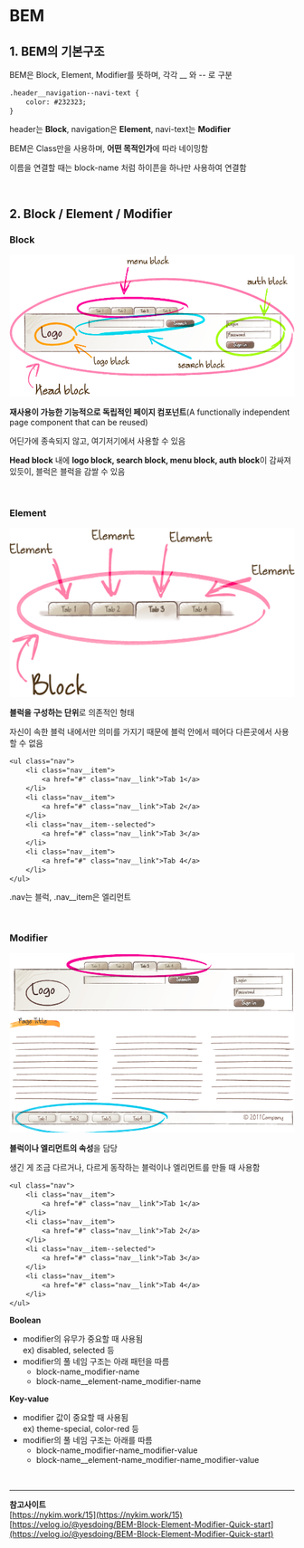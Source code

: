 # **BEM** #

## **1. BEM의 기본구조** ##
BEM은 Block, Element, Modifier를 뜻하며, 각각 __ 와 -- 로 구분

    .header__navigation--navi-text {
        color: #232323;
    }

header는 **Block**, navigation은 **Element**, navi-text는 **Modifier**

BEM은 Class만을 사용하며, **어떤 목적인가**에 따라 네이밍함

이름을 연결할 때는 block-name 처럼 하이픈을 하나만 사용하여 연결함

<br>

## **2. Block / Element / Modifier** ##

### **Block** ###
![block](./img/block.png)

**재사용이 가능한 기능적으로 독립적인 페이지 컴포넌트**(A functionally independent page component that can be reused)

어딘가에 종속되지 않고, 여기저기에서 사용할 수 있음

**Head block** 내에 **logo block, search block, menu block, auth block**이 감싸져 있듯이, 블럭은 블럭을 감쌀 수 있음


<br>

### **Element** ###
![element](./img/element.png)

**블럭을 구성하는 단위**로 의존적인 형태

자신이 속한 블럭 내에서만 의미를 가지기 때문에 블럭 안에서 떼어다 다른곳에서 사용할 수 없음

    <ul class="nav">
        <li class="nav__item">
            <a href="#" class="nav__link">Tab 1</a>
        </li>
        <li class="nav__item">
            <a href="#" class="nav__link">Tab 2</a>
        </li>
        <li class="nav__item--selected">
            <a href="#" class="nav__link">Tab 3</a>
        </li>
        <li class="nav__item">
            <a href="#" class="nav__link">Tab 4</a>
        </li>
    </ul>
.nav는 블럭, .nav__item은 엘리먼트




<br>

### **Modifier** ###
![modifier](./img/modifier.png)

**블럭이나 엘리먼트의 속성**을 담당

생긴 게 조금 다르거나, 다르게 동작하는 블럭이나 엘리먼트를 만들 때 사용함

    <ul class="nav">
        <li class="nav__item">
            <a href="#" class="nav__link">Tab 1</a>
        </li>
        <li class="nav__item">
            <a href="#" class="nav__link">Tab 2</a>
        </li>
        <li class="nav__item--selected">
            <a href="#" class="nav__link">Tab 3</a>
        </li>
        <li class="nav__item">
            <a href="#" class="nav__link">Tab 4</a>
        </li>
    </ul>

**Boolean**
<ul>
    <li>modifier의 유무가 중요할 때 사용됨<br>ex) disabled, selected 등</li>
    <li>modifier의 풀 네임 구조는 아래 패턴을 따름
        <ul>
            <li>block-name_modifier-name</li>
            <li>block-name__element-name_modifier-name</li>
        </ul>
    </li>
</ul>

**Key-value**
<ul>
    <li>modifier 값이 중요할 때 사용됨<br>ex) theme-special, color-red 등</li>
    <li>modifier의 풀 네임 구조는 아래를 따름
        <ul>
            <li>block-name_modifier-name_modifier-value</li>
            <li>block-name__element-name_modifier-name_modifier-value</li>
        </ul>
    </li>
</ul>

<br>

___

**참고사이트**<br>
[https://nykim.work/15](https://nykim.work/15)<br>
[https://velog.io/@yesdoing/BEM-Block-Element-Modifier-Quick-start](https://velog.io/@yesdoing/BEM-Block-Element-Modifier-Quick-start)